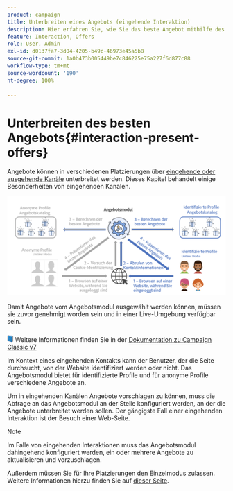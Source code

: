 ```yaml
---
product: campaign
title: Unterbreiten eines Angebots (eingehende Interaktion)
description: Hier erfahren Sie, wie Sie das beste Angebot mithilfe des Campaign Interaction-Moduls unterbreiten.
feature: Interaction, Offers
role: User, Admin
exl-id: d0137fa7-3d04-4205-b49c-46973e45a5b8
source-git-commit: 1a0b473b005449be7c846225e75a227f6d877c88
workflow-type: tm+mt
source-wordcount: '190'
ht-degree: 100%

---
```


# Unterbreiten des besten Angebots{#interaction-present-offers}

Angebote können in verschiedenen Platzierungen über [eingehende oder ausgehende Kanäle](interaction-architecture.md#interaction-types) unterbreitet werden. Dieses Kapitel behandelt einige Besonderheiten von eingehenden Kanälen.

![](assets/inbound-interactions.png)

Damit Angebote vom Angebotsmodul ausgewählt werden können, müssen sie zuvor genehmigt worden sein und in einer Live-Umgebung verfügbar sein.

![](../assets/do-not-localize/book.png) Weitere Informationen finden Sie in der [Dokumentation zu Campaign Classic v7](https://experienceleague.adobe.com/docs/campaign-classic/using/managing-offers/managing-an-offer-catalog/approving-and-activating-an-offer.html?lang=de#approving-offer-content)

Im Kontext eines eingehenden Kontakts kann der Benutzer, der die Seite durchsucht, von der Website identifiziert werden oder nicht. Das Angebotsmodul bietet für identifizierte Profile und für anonyme Profile verschiedene Angebote an.

Um in eingehenden Kanälen Angebote vorschlagen zu können, muss die Abfrage an das Angebotsmodul an der Stelle konfiguriert werden, an der die Angebote unterbreitet werden sollen. Der gängigste Fall einer eingehenden Interaktion ist der Besuch einer Web-Seite.

>[!NOTE]
>
>Im Falle von eingehenden Interaktionen muss das Angebotsmodul dahingehend konfiguriert werden, ein oder mehrere Angebote zu aktualisieren und vorzuschlagen.
>
>Außerdem müssen Sie für Ihre Platzierungen den Einzelmodus zulassen. Weitere Informationen hierzu finden Sie auf [dieser Seite](interaction-offer-spaces.md).
